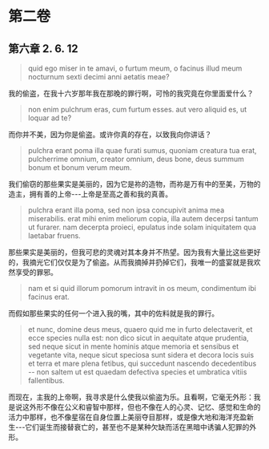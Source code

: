 # 第二卷
## 第六章 2. 6. 12

> quid ego miser in te amavi, o furtum meum, o facinus illud meum nocturnum sexti decimi anni aetatis meae?

我的偷盗，在我十六岁那年我在那晚的罪行啊，可怜的我究竟在你里面爱什么？

> non enim pulchrum eras, cum furtum esses. aut vero aliquid es, ut loquar ad te?

而你并不美，因为你是偷盗。或许你真的存在，以致我向你讲话？

> pulchra erant poma illa quae furati sumus, quoniam creatura tua erat, pulcherrime omnium, creator omnium, deus bone, deus summum bonum et bonum verum meum.

我们偷窃的那些果实是美丽的，因为它是祢的造物，而祢是万有中的至美，万物的造主，拥有善的上帝---上帝是至高之善和我的真善。

> pulchra erant illa poma, sed non ipsa concupivit anima mea miserabilis. erat mihi enim meliorum copia, illa autem decerpsi tantum ut furarer. nam decerpta proieci, epulatus inde solam iniquitatem qua laetabar fruens.

那些果实是美丽的，但我可悲的灵魂对其本身并不热望。因为我有大量比这些更好的，我摘光它们仅仅是为了偷盗。从而我摘掉并扔掉它们，我唯一的盛宴就是我欢然享受的罪邪。

> nam et si quid illorum pomorum intravit in os meum, condimentum ibi facinus erat.

而假如那些果实的任何一个进入我的嘴，其中的佐料就是我的罪行。

> et nunc, domine deus meus, quaero quid me in furto delectaverit, et ecce species nulla est: non dico sicut in aequitate atque prudentia, sed neque sicut in mente hominis atque memoria et sensibus et vegetante vita, neque sicut speciosa sunt sidera et decora locis suis et terra et mare plena fetibus, qui succedunt nascendo decedentibus -- non saltem ut est quaedam defectiva species et umbratica vitiis fallentibus.

而现在，主我的上帝啊，我寻求是什么使我以偷盗为乐。且看啊，它毫无外形：我是说这外形不像在公义和睿智中那样，但也不像在人的心灵、记忆、感觉和生命的活力中那样，也不像星宿在自身位置上美丽夺目那样，或是像大地和海洋充盈新生---它们诞生而接替衰亡的，甚至也不是某种欠缺而活在黑暗中诱骗人犯罪的外形。

